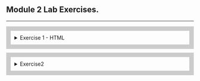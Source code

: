 ## Module 2 Lab Exercises.

---
<div style="border: 12px solid #ccc; padding: 10px; margin-bottom: 10px;">
  <details>
    <summary>Exercise 1 - HTML</summary>
    <ul>
      <!-- SECTION I -->
      <details>
        <summary>Template and Live Server</summary>
        <ul>
          <li>
            Open the src folder in VS code and take a look at the template HTML files.
          </li>
          <li>
            With index.html opened, start the Live Server extension by clicking the Go Live button in the bottom
            right-hand corner of VS Code.
          </li>
          <li>
            This should open http://127.0.0.1:5500/index.html in your browser.
            <ol>
              <li>
                Change the above URL to load the form.html page, and then click the Home link to go back to index.
              </li>
            </ol>
          </li>
        </ul>
        <img alt="Exercise 1 - Template and Live Server" src="/Lab Screenshots/Exercise1/Exercise1-1.gif">
      </details>
      <!-- SECTION II -->
      <details>
        <summary>HTML Elements - Metadata</summary>
        <ul>
          <li>
            Add a title using the HTML title tag.
          </li>
          <li>
            Add metatags using HTML
            <meta> tags for the following 5 items:
            <ul>
              <li>charset</li>
              <li>description</li>
              <li>keywords</li>
              <li>author</li>
              <li>viewport</li>
            </ul>
          </li>
        </ul>
        <img alt="Exercise 1 - HTML Elements - Metadata" src="/Lab Screenshots/Exercise1/Exercise1-2.png">
      </details>
      <!-- SECTION III -->
      <details>
        <summary>HTML Elements- div, span, p, pre, ul, li, ol, article</summary>
        <ul>
          <li>
            Add 3 divs next to each other at the beginning of the body section and put some distinctive content into
            each of the divs.
          </li>
          <li>
            Below the divs, add 3 spans next to each other and put some distinctive content into each span. Observe the
            difference between block and inline elements in the browser.
          </li>
          <li>
            Below, add p and pre tags into your HTML body using the below contents:
            <ul>
              "&lt;p&gt;
              p represents paragraph without preserving spacing
              &lt;/p&gt;
              &lt;pre&gt;
              Text in a pre element
              is displayed in a fixed-width
              font, and it preserves
              both spaces and
              line breaks
              &lt;/pre&gt;"
            </ul>
          </li>
          <li>
            Add an unordered list of 4 items to your page using ul and li tags.
          </li>
          <li>
            Add an ordered list of 3 items to your page using ol and li tags.
          </li>
          <li>
            Add a nested list of 2 items inside the last item of either the unordered or ordered list above.
          </li>
          <li>
            Wrap all the elements you've created so far with an article tag.
          </li>
          <li>
            Add a page headline - add an h1 tag above your article with any content, e.g. "My HTML learning journey".
          </li>
          <li>
            Add an article headline - add an h2 tag within the article tag with any content, e.g.
            "Learning elements - div, span, p, pre, ul, li, ol, article". Consider the difference between the page headline and article headline.
          </li>
        </ul>
        <img alt="Exercise 1 - HTML Elements - Metadata" src="/Lab Screenshots/Exercise1/Exercise1-2.png">
      </details>
      <!-- SECTION IV -->
    </ul>
  </details>
</div>


<div style="border: 12px solid #ccc; padding: 10px; margin-bottom: 10px;">
  <details>
    <summary>Exercise2</summary>

    I. Create a JSON object variable for a book. The book should have a title, description, author, and number of pages.
    * ![Screenshot of Exercise6-1](/Lab%20Screenshots/Exercise6/Exercise6-1.png)

  </details>
</div>